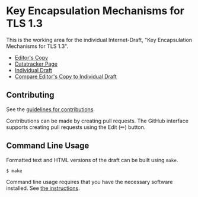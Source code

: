 # Key Encapsulation Mechanisms for TLS 1.3

This is the working area for the individual Internet-Draft, "Key Encapsulation Mechanisms for TLS 1.3".

* [Editor's Copy](https://dconnolly.github.io/draft-connolly-tls-kems/#go.draft-connolly-tls-kems.html)
* [Datatracker Page](https://datatracker.ietf.org/doc/draft-connolly-tls-kems)
* [Individual Draft](https://datatracker.ietf.org/doc/html/draft-connolly-tls-kems)
* [Compare Editor's Copy to Individual Draft](https://dconnolly.github.io/draft-connolly-tls-kems/#go.draft-connolly-tls-kems.diff)


## Contributing

See the
[guidelines for contributions](https://github.com/dconnolly/draft-connolly-tls-kems/blob/main/CONTRIBUTING.md).

Contributions can be made by creating pull requests.
The GitHub interface supports creating pull requests using the Edit (✏) button.


## Command Line Usage

Formatted text and HTML versions of the draft can be built using `make`.

```sh
$ make
```

Command line usage requires that you have the necessary software installed.  See
[the instructions](https://github.com/martinthomson/i-d-template/blob/main/doc/SETUP.md).
